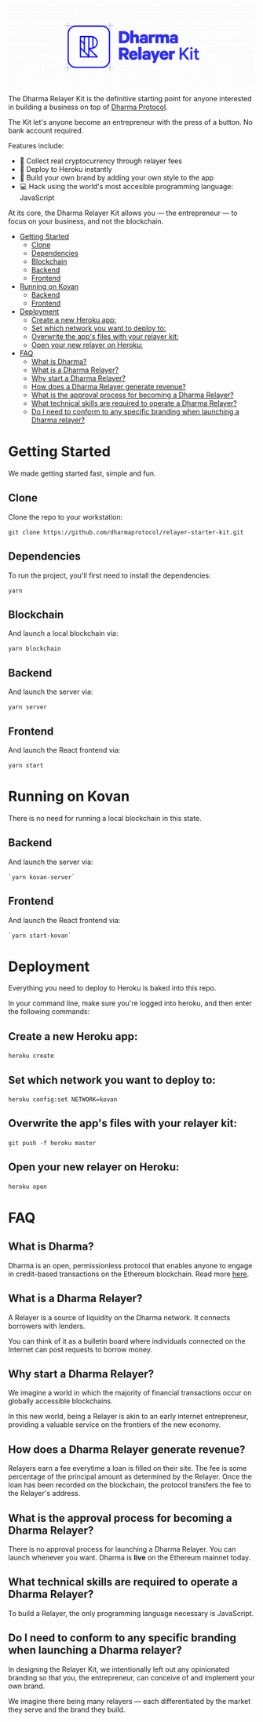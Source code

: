 ![Dharma Relayer Kit](public/dharma_relayer_banner.png)

The Dharma Relayer Kit is the definitive starting point for anyone interested in building a
business on top of [Dharma Protocol](https://dharma.io/).

The Kit let's anyone become an entrepreneur with the press of a button. No bank account required.

Features include:

-   :money_with_wings: Collect real cryptocurrency through relayer fees
-   :rocket: Deploy to Heroku instantly
-   :art: Build your own brand by adding your own style to the app
-   :computer: Hack using the world's most accesible programming language: JavaScript

At its core, the Dharma Relayer Kit allows you &mdash; the entrepreneur &mdash; to focus on your business, and not the blockchain.

<!-- START doctoc generated TOC please keep comment here to allow auto update -->
<!-- DON'T EDIT THIS SECTION, INSTEAD RE-RUN doctoc TO UPDATE -->

-   [Getting Started](#getting-started)
    -   [Clone](#clone)
    -   [Dependencies](#dependencies)
    -   [Blockchain](#blockchain)
    -   [Backend](#backend)
    -   [Frontend](#frontend)
-   [Running on Kovan](#running-on-kovan)
    -   [Backend](#backend-1)
    -   [Frontend](#frontend-1)
-   [Deployment](#deployment)
    -   [Create a new Heroku app:](#create-a-new-heroku-app)
    -   [Set which network you want to deploy to:](#set-which-network-you-want-to-deploy-to)
    -   [Overwrite the app's files with your relayer kit:](#overwrite-the-apps-files-with-your-relayer-kit)
    -   [Open your new relayer on Heroku:](#open-your-new-relayer-on-heroku)
-   [FAQ](#faq)
    -   [What is Dharma?](#what-is-dharma)
    -   [What is a Dharma Relayer?](#what-is-a-dharma-relayer)
    -   [Why start a Dharma Relayer?](#why-start-a-dharma-relayer)
    -   [How does a Dharma Relayer generate revenue?](#how-does-a-dharma-relayer-generate-revenue)
    -   [What is the approval process for becoming a Dharma Relayer?](#what-is-the-approval-process-for-becoming-a-dharma-relayer)
    -   [What technical skills are required to operate a Dharma Relayer?](#what-technical-skills-are-required-to-operate-a-dharma-relayer)
    -   [Do I need to conform to any specific branding when launching a Dharma relayer?](#do-i-need-to-conform-to-any-specific-branding-when-launching-a-dharma-relayer)

<!-- END doctoc generated TOC please keep comment here to allow auto update -->

# Getting Started

We made getting started fast, simple and fun.

## Clone

Clone the repo to your workstation:

```
git clone https://github.com/dharmaprotocol/relayer-starter-kit.git
```

## Dependencies

To run the project, you'll first need to install the dependencies:

```
yarn
```

## Blockchain

And launch a local blockchain via:

```
yarn blockchain
```

## Backend

And launch the server via:

```
yarn server
```

## Frontend

And launch the React frontend via:

```
yarn start
```

# Running on Kovan

There is no need for running a local blockchain in this state.

## Backend

And launch the server via:

    `yarn kovan-server`

## Frontend

And launch the React frontend via:

    `yarn start-kovan`

# Deployment

Everything you need to deploy to Heroku is baked into this repo.

In your command line, make sure you're logged into heroku, and then enter the following commands:

## Create a new Heroku app:

`heroku create`

## Set which network you want to deploy to:

`heroku config:set NETWORK=kovan`

## Overwrite the app's files with your relayer kit:

`git push -f heroku master`

## Open your new relayer on Heroku:

`heroku open`

# FAQ

## What is Dharma?

Dharma is an open, permissionless protocol that enables anyone to engage in credit-based transactions on the Ethereum blockchain. Read more <a href="https://dharma.io/" target="_blank">here</a>.

## What is a Dharma Relayer?

A Relayer is a source of liquidity on the Dharma network. It connects borrowers with lenders.

You can think of it as a bulletin board where individuals connected on the Internet can post requests to borrow money.

## Why start a Dharma Relayer?

We imagine a world in which the majority of financial transactions occur on globally accessible blockchains.

In this new world, being a Relayer is akin to an early internet entrepreneur, providing a valuable service on the frontiers of the new economy.

## How does a Dharma Relayer generate revenue?

Relayers earn a fee everytime a loan is filled on their site. The fee is some percentage of the principal amount as determined by the Relayer. Once the loan has been recorded on the blockchain, the protocol transfers the fee to the Relayer's address.

## What is the approval process for becoming a Dharma Relayer?

There is no approval process for launching a Dharma Relayer. You can launch whenever you want. Dharma is **live** on the Ethereum mainnet today.

## What technical skills are required to operate a Dharma Relayer?

To build a Relayer, the only programming language necessary is JavaScript.

## Do I need to conform to any specific branding when launching a Dharma relayer?

In designing the Relayer Kit, we intentionally left out any opinionated branding so that you, the entrepreneur, can conceive of and implement your own brand.

We imagine there being many relayers &mdash; each differentiated by the market they serve and the brand they build.
